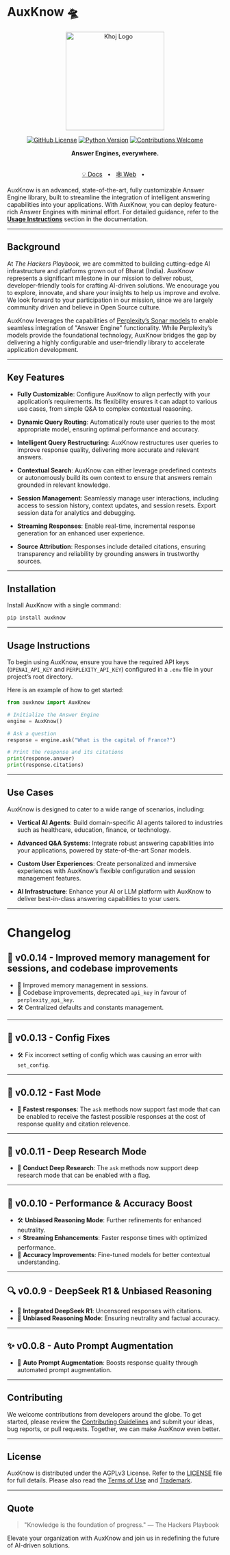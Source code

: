 # AuxKnow 🛸

<p align="center"><img src="https://i.ibb.co/8mX2Cqm/cover-art.png" width="230" alt="Khoj Logo"></p>

<div align="center">

[![GitHub License](https://img.shields.io/badge/license-AGPLv3-blue)](#license)
[![Python Version](https://img.shields.io/badge/python-3.8%2B-blue)](https://www.python.org/)
[![Contributions Welcome](https://img.shields.io/badge/contributions-welcome-brightgreen)](#contributors)

</div>

<div align="center">
<b>Answer Engines, everywhere.</b>
</div>

<br />

<div align="center">

[💡 Docs](https://the-hackers-playbook.gitbook.io/auxknow)
<span>&nbsp;&nbsp;•&nbsp;&nbsp;</span>
[🕸️ Web](https://auxknow.io)
<span>&nbsp;&nbsp;•&nbsp;&nbsp;</span>

</div>

AuxKnow is an advanced, state-of-the-art, fully customizable Answer Engine library, built to streamline the integration of intelligent answering capabilities into your applications. With AuxKnow, you can deploy feature-rich Answer Engines with minimal effort. For detailed guidance, refer to the [**Usage Instructions**](https://the-hackers-playbook.gitbook.io/auxknow/usage) section in the documentation.

---

## Background

At _The Hackers Playbook_, we are committed to building cutting-edge AI infrastructure and platforms grown out of Bharat (India). AuxKnow represents a significant milestone in our mission to deliver robust, developer-friendly tools for crafting AI-driven solutions. We encourage you to explore, innovate, and share your insights to help us improve and evolve. We look forward to your participation in our mission, since we are largely community driven and believe in Open Source culture.

AuxKnow leverages the capabilities of [Perplexity’s Sonar models](https://sonar.perplexity.ai/) to enable seamless integration of "Answer Engine" functionality. While Perplexity’s models provide the foundational technology, AuxKnow bridges the gap by delivering a highly configurable and user-friendly library to accelerate application development.

---

## Key Features

- **Fully Customizable**: Configure AuxKnow to align perfectly with your application’s requirements. Its flexibility ensures it can adapt to various use cases, from simple Q&A to complex contextual reasoning.

- **Dynamic Query Routing**: Automatically route user queries to the most appropriate model, ensuring optimal performance and accuracy.

- **Intelligent Query Restructuring**: AuxKnow restructures user queries to improve response quality, delivering more accurate and relevant answers.

- **Contextual Search**: AuxKnow can either leverage predefined contexts or autonomously build its own context to ensure that answers remain grounded in relevant knowledge.

- **Session Management**: Seamlessly manage user interactions, including access to session history, context updates, and session resets. Export session data for analytics and debugging.

- **Streaming Responses**: Enable real-time, incremental response generation for an enhanced user experience.

- **Source Attribution**: Responses include detailed citations, ensuring transparency and reliability by grounding answers in trustworthy sources.

---

## Installation

Install AuxKnow with a single command:

```bash
pip install auxknow
```

---

## Usage Instructions

To begin using AuxKnow, ensure you have the required API keys (`OPENAI_API_KEY` and `PERPLEXITY_API_KEY`) configured in a `.env` file in your project’s root directory.

Here is an example of how to get started:

```python
from auxknow import AuxKnow

# Initialize the Answer Engine
engine = AuxKnow()

# Ask a question
response = engine.ask("What is the capital of France?")

# Print the response and its citations
print(response.answer)
print(response.citations)
```

---

## Use Cases

AuxKnow is designed to cater to a wide range of scenarios, including:

- **Vertical AI Agents**: Build domain-specific AI agents tailored to industries such as healthcare, education, finance, or technology.

- **Advanced Q&A Systems**: Integrate robust answering capabilities into your applications, powered by state-of-the-art Sonar models.

- **Custom User Experiences**: Create personalized and immersive experiences with AuxKnow’s flexible configuration and session management features.

- **AI Infrastructure**: Enhance your AI or LLM platform with AuxKnow to deliver best-in-class answering capabilities to your users.

---

# Changelog

## 🚀 v0.0.14 - Improved memory management for sessions, and codebase improvements

- 🎯 Improved memory management in sessions.
- 🎯 Codebase improvements, deprecated `api_key` in favour of `perplexity_api_key`.
- 🛠 Centralized defaults and constants management.

---

## 🚀 v0.0.13 - Config Fixes

- 🛠 Fix incorrect setting of config which was causing an error with `set_config`.

---

## 🚀 v0.0.12 - Fast Mode

- 🎯 **Fastest responses**: The `ask` methods now support fast mode that can be enabled to receive the fastest possible responses at the cost of response quality and citation relevence.

---

## 🚀 v0.0.11 - Deep Research Mode

- 🎯 **Conduct Deep Research**: The `ask` methods now support deep research mode that can be enabled with a flag.

---

## 🚀 v0.0.10 - Performance & Accuracy Boost

- 🛠 **Unbiased Reasoning Mode**: Further refinements for enhanced neutrality.
- ⚡ **Streaming Enhancements**: Faster response times with optimized performance.
- 🎯 **Accuracy Improvements**: Fine-tuned models for better contextual understanding.

---

## 🔍 v0.0.9 - DeepSeek R1 & Unbiased Reasoning

- 🤖 **Integrated DeepSeek R1**: Uncensored responses with citations.
- 🧠 **Unbiased Reasoning Mode**: Ensuring neutrality and factual accuracy.

---

## ✨ v0.0.8 - Auto Prompt Augmentation

- 🚀 **Auto Prompt Augmentation**: Boosts response quality through automated prompt augmentation.

---

## Contributing

We welcome contributions from developers around the globe. To get started, please review the [Contributing Guidelines](https://the-hackers-playbook.gitbook.io/auxknow/contributions) and submit your ideas, bug reports, or pull requests. Together, we can make AuxKnow even better.

---

## License

AuxKnow is distributed under the AGPLv3 License. Refer to the [LICENSE](https://github.com/thehackersplaybook/auxknow/blob/main/LICENSE) file for full details. Please also read the [Terms of Use](https://the-hackers-playbook.gitbook.io/auxknow/terms-of-use) and [Trademark](https://github.com/thehackersplaybook/auxknow/blob/main/TRADEMARK.md).

---

## Quote

> "Knowledge is the foundation of progress." — The Hackers Playbook

Elevate your organization with AuxKnow and join us in redefining the future of AI-driven solutions.
